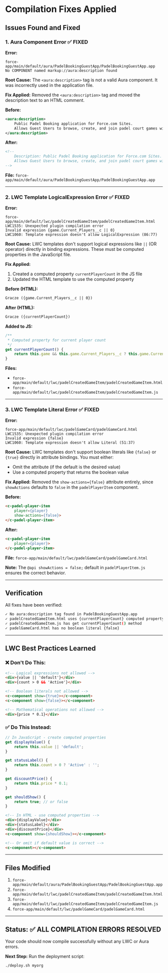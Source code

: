 # Compilation Fixes Applied

## Issues Found and Fixed

### 1. Aura Component Error ✅ FIXED
**Error:**
```
force-app/main/default/aura/PadelBookingGuestApp/PadelBookingGuestApp.app
No COMPONENT named markup://aura:description found
```

**Root Cause:**
The `<aura:description>` tag is not a valid Aura component. It was incorrectly used in the application file.

**Fix Applied:**
Removed the `<aura:description>` tag and moved the description text to an HTML comment.

**Before:**
```xml
<aura:description>
    Public Padel Booking application for Force.com Sites.
    Allows Guest Users to browse, create, and join padel court games without authentication.
</aura:description>
```

**After:**
```xml
<!--
    Description: Public Padel Booking application for Force.com Sites.
    Allows Guest Users to browse, create, and join padel court games without authentication.
-->
```

**File:** `force-app/main/default/aura/PadelBookingGuestApp/PadelBookingGuestApp.app`

---

### 2. LWC Template LogicalExpression Error ✅ FIXED
**Error:**
```
force-app/main/default/lwc/padelCreatedGameItem/padelCreatedGameItem.html
LWC1535: Unexpected plugin compilation error
Invalid expression {game.Current_Players__c || 0}
LWC1060: Template expression doesn't allow LogicalExpression (86:77)
```

**Root Cause:**
LWC templates don't support logical expressions like `||` (OR operator) directly in binding expressions. These must be computed properties in the JavaScript file.

**Fix Applied:**
1. Created a computed property `currentPlayerCount` in the JS file
2. Updated the HTML template to use the computed property

**Before (HTML):**
```html
Gracze ({game.Current_Players__c || 0})
```

**After (HTML):**
```html
Gracze ({currentPlayerCount})
```

**Added to JS:**
```javascript
/**
 * Computed property for current player count
 */
get currentPlayerCount() {
    return this.game && this.game.Current_Players__c ? this.game.Current_Players__c : 0;
}
```

**Files:**
- `force-app/main/default/lwc/padelCreatedGameItem/padelCreatedGameItem.html`
- `force-app/main/default/lwc/padelCreatedGameItem/padelCreatedGameItem.js`

---

### 3. LWC Template Literal Error ✅ FIXED
**Error:**
```
force-app/main/default/lwc/padelGameCard/padelGameCard.html
LWC1535: Unexpected plugin compilation error
Invalid expression {false}
LWC1060: Template expression doesn't allow Literal (51:37)
```

**Root Cause:**
LWC templates don't support boolean literals like `{false}` or `{true}` directly in attribute bindings. You must either:
- Omit the attribute (if the default is the desired value)
- Use a computed property that returns the boolean value

**Fix Applied:**
Removed the `show-actions={false}` attribute entirely, since `showActions` defaults to `false` in the `padelPlayerItem` component.

**Before:**
```html
<c-padel-player-item
    player={player}
    show-actions={false}>
</c-padel-player-item>
```

**After:**
```html
<c-padel-player-item
    player={player}>
</c-padel-player-item>
```

**File:** `force-app/main/default/lwc/padelGameCard/padelGameCard.html`

**Note:** The `@api showActions = false;` default in `padelPlayerItem.js` ensures the correct behavior.

---

## Verification

All fixes have been verified:

```bash
✓ No aura:description tag found in PadelBookingGuestApp.app
✓ padelCreatedGameItem.html uses {currentPlayerCount} computed property
✓ padelCreatedGameItem.js has get currentPlayerCount() method
✓ padelGameCard.html has no boolean literal {false}
```

---

## LWC Best Practices Learned

### ❌ Don't Do This:
```html
<!-- Logical expressions not allowed -->
<div>{value || 'default'}</div>
<div>{count > 0 && 'Active'}</div>

<!-- Boolean literals not allowed -->
<c-component show={true}></c-component>
<c-component show={false}></c-component>

<!-- Mathematical operations not allowed -->
<div>{price * 0.1}</div>
```

### ✅ Do This Instead:
```javascript
// In JavaScript - create computed properties
get displayValue() {
    return this.value || 'default';
}

get statusLabel() {
    return this.count > 0 ? 'Active' : '';
}

get discountPrice() {
    return this.price * 0.1;
}

get shouldShow() {
    return true; // or false
}
```

```html
<!-- In HTML - use computed properties -->
<div>{displayValue}</div>
<div>{statusLabel}</div>
<div>{discountPrice}</div>
<c-component show={shouldShow}></c-component>

<!-- Or omit if default value is correct -->
<c-component></c-component>
```

---

## Files Modified

1. `force-app/main/default/aura/PadelBookingGuestApp/PadelBookingGuestApp.app`
2. `force-app/main/default/lwc/padelCreatedGameItem/padelCreatedGameItem.html`
3. `force-app/main/default/lwc/padelCreatedGameItem/padelCreatedGameItem.js`
4. `force-app/main/default/lwc/padelGameCard/padelGameCard.html`

---

## Status: ✅ ALL COMPILATION ERRORS RESOLVED

Your code should now compile successfully without any LWC or Aura errors.

**Next Step:** Run the deployment script:
```bash
./deploy.sh myorg
```
